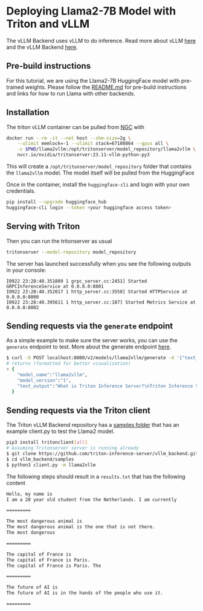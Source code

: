 <!--
# Copyright 2023-2025, NVIDIA CORPORATION & AFFILIATES. All rights reserved.
#
# Redistribution and use in source and binary forms, with or without
# modification, are permitted provided that the following conditions
# are met:
#  * Redistributions of source code must retain the above copyright
#    notice, this list of conditions and the following disclaimer.
#  * Redistributions in binary form must reproduce the above copyright
#    notice, this list of conditions and the following disclaimer in the
#    documentation and/or other materials provided with the distribution.
#  * Neither the name of NVIDIA CORPORATION nor the names of its
#    contributors may be used to endorse or promote products derived
#    from this software without specific prior written permission.
#
# THIS SOFTWARE IS PROVIDED BY THE COPYRIGHT HOLDERS ``AS IS'' AND ANY
# EXPRESS OR IMPLIED WARRANTIES, INCLUDING, BUT NOT LIMITED TO, THE
# IMPLIED WARRANTIES OF MERCHANTABILITY AND FITNESS FOR A PARTICULAR
# PURPOSE ARE DISCLAIMED.  IN NO EVENT SHALL THE COPYRIGHT OWNER OR
# CONTRIBUTORS BE LIABLE FOR ANY DIRECT, INDIRECT, INCIDENTAL, SPECIAL,
# EXEMPLARY, OR CONSEQUENTIAL DAMAGES (INCLUDING, BUT NOT LIMITED TO,
# PROCUREMENT OF SUBSTITUTE GOODS OR SERVICES; LOSS OF USE, DATA, OR
# PROFITS; OR BUSINESS INTERRUPTION) HOWEVER CAUSED AND ON ANY THEORY
# OF LIABILITY, WHETHER IN CONTRACT, STRICT LIABILITY, OR TORT
# (INCLUDING NEGLIGENCE OR OTHERWISE) ARISING IN ANY WAY OUT OF THE USE
# OF THIS SOFTWARE, EVEN IF ADVISED OF THE POSSIBILITY OF SUCH DAMAGE.
-->

# Deploying Llama2-7B Model with Triton and vLLM

The vLLM Backend uses vLLM to do inference. Read more about vLLM [here](https://blog.vllm.ai/2023/06/20/vllm.html) and the vLLM Backend [here](https://github.com/triton-inference-server/vllm_backend).

## Pre-build instructions

For this tutorial, we are using the Llama2-7B HuggingFace model with pre-trained weights. Please follow the [README.md](README.md) for pre-build instructions and links for how to run Llama with other backends.

## Installation

The triton vLLM container can be pulled from [NGC](https://catalog.ngc.nvidia.com/orgs/nvidia/containers/tritonserver) with

```bash
docker run --rm -it --net host --shm-size=2g \
    --ulimit memlock=-1 --ulimit stack=67108864 --gpus all \
    -v $PWD/llama2vllm:/opt/tritonserver/model_repository/llama2vllm \
    nvcr.io/nvidia/tritonserver:23.11-vllm-python-py3
```
This will create a `/opt/tritonserver/model_repository` folder that contains the `llama2vllm` model. The model itself will be pulled from the HuggingFace

Once in the container, install the `huggingface-cli` and login with your own credentials.
```bash
pip install --upgrade huggingface_hub
huggingface-cli login --token <your huggingface access token>
```


## Serving with Triton

Then you can run the tritonserver as usual
```bash
tritonserver --model-repository model_repository
```
The server has launched successfully when you see the following outputs in your console:

```
I0922 23:28:40.351809 1 grpc_server.cc:2451] Started GRPCInferenceService at 0.0.0.0:8001
I0922 23:28:40.352017 1 http_server.cc:3558] Started HTTPService at 0.0.0.0:8000
I0922 23:28:40.395611 1 http_server.cc:187] Started Metrics Service at 0.0.0.0:8002
```

## Sending requests via the `generate` endpoint

As a simple example to make sure the server works, you can use the `generate` endpoint to test. More about the generate endpoint [here](https://github.com/triton-inference-server/server/blob/main/docs/protocol/extension_generate.md).

```bash
$ curl -X POST localhost:8000/v2/models/llama2vllm/generate -d '{"text_input": "What is Triton Inference Server?", "parameters": {"stream": false, "temperature": 0}}'
# returns (formatted for better visualization)
> {
    "model_name":"llama2vllm",
    "model_version":"1",
    "text_output":"What is Triton Inference Server?\nTriton Inference Server is a lightweight, high-performance"
  }
```

## Sending requests via the Triton client

The Triton vLLM Backend repository has a [samples folder](https://github.com/triton-inference-server/vllm_backend/tree/main/samples) that has an example client.py to test the Llama2 model.

```bash
pip3 install tritonclient[all]
# Assuming Tritonserver server is running already
$ git clone https://github.com/triton-inference-server/vllm_backend.git
$ cd vllm_backend/samples
$ python3 client.py -m llama2vllm

```
The following steps should result in a `results.txt` that has the following content
```bash
Hello, my name is
I am a 20 year old student from the Netherlands. I am currently

=========

The most dangerous animal is
The most dangerous animal is the one that is not there.
The most dangerous

=========

The capital of France is
The capital of France is Paris.
The capital of France is Paris. The

=========

The future of AI is
The future of AI is in the hands of the people who use it.

=========
```

